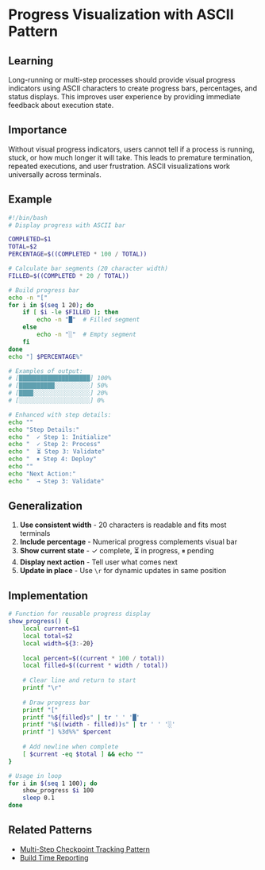 # Progress Visualization with ASCII Pattern

## Learning
Long-running or multi-step processes should provide visual progress indicators using ASCII characters to create progress bars, percentages, and status displays. This improves user experience by providing immediate feedback about execution state.

## Importance
Without visual progress indicators, users cannot tell if a process is running, stuck, or how much longer it will take. This leads to premature termination, repeated executions, and user frustration. ASCII visualizations work universally across terminals.

## Example
```bash
#!/bin/bash
# Display progress with ASCII bar

COMPLETED=$1
TOTAL=$2
PERCENTAGE=$((COMPLETED * 100 / TOTAL))

# Calculate bar segments (20 character width)
FILLED=$((COMPLETED * 20 / TOTAL))

# Build progress bar
echo -n "["
for i in $(seq 1 20); do
    if [ $i -le $FILLED ]; then
        echo -n "█"  # Filled segment
    else
        echo -n "░"  # Empty segment
    fi
done
echo "] $PERCENTAGE%"

# Examples of output:
# [████████████████████] 100%
# [██████████░░░░░░░░░░] 50%
# [████░░░░░░░░░░░░░░░░] 20%
# [░░░░░░░░░░░░░░░░░░░░] 0%

# Enhanced with step details:
echo ""
echo "Step Details:"
echo "  ✓ Step 1: Initialize"
echo "  ✓ Step 2: Process"
echo "  ⏳ Step 3: Validate"
echo "  ⏸ Step 4: Deploy"
echo ""
echo "Next Action:"
echo "  → Step 3: Validate"
```

## Generalization
1. **Use consistent width** - 20 characters is readable and fits most terminals
2. **Include percentage** - Numerical progress complements visual bar
3. **Show current state** - ✓ complete, ⏳ in progress, ⏸ pending
4. **Display next action** - Tell user what comes next
5. **Update in place** - Use `\r` for dynamic updates in same position

## Implementation
```bash
# Function for reusable progress display
show_progress() {
    local current=$1
    local total=$2
    local width=${3:-20}
    
    local percent=$((current * 100 / total))
    local filled=$((current * width / total))
    
    # Clear line and return to start
    printf "\r"
    
    # Draw progress bar
    printf "["
    printf "%${filled}s" | tr ' ' '█'
    printf "%$((width - filled))s" | tr ' ' '░'
    printf "] %3d%%" $percent
    
    # Add newline when complete
    [ $current -eq $total ] && echo ""
}

# Usage in loop
for i in $(seq 1 100); do
    show_progress $i 100
    sleep 0.1
done
```

## Related Patterns
- [Multi-Step Checkpoint Tracking Pattern](multi-step-checkpoint-tracking-pattern.md)
- [Build Time Reporting](build-time-reporting.md)